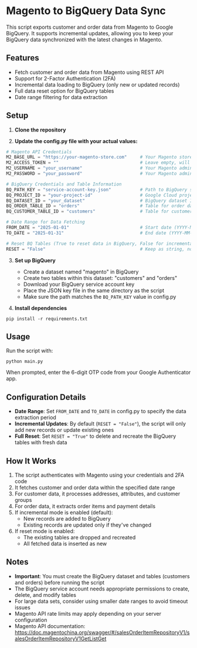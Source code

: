 # Magento to BigQuery Data Sync

This script exports customer and order data from Magento to Google BigQuery. It supports incremental updates, allowing you to keep your BigQuery data synchronized with the latest changes in Magento.

## Features

- Fetch customer and order data from Magento using REST API
- Support for 2-Factor Authentication (2FA)
- Incremental data loading to BigQuery (only new or updated records)
- Full data reset option for BigQuery tables
- Date range filtering for data extraction

## Setup

1. **Clone the repository**

2. **Update the config.py file with your actual values:**

```python
# Magento API Credentials
M2_BASE_URL = "https://your-magento-store.com"     # Your Magento store URL
M2_ACCESS_TOKEN = ""                               # Leave empty, will be generated during runtime
M2_USERNAME = "your_username"                      # Your Magento admin username
M2_PASSWORD = "your_password"                      # Your Magento admin password

# BigQuery Credentials and Table Information
BQ_PATH_KEY = "service-account-key.json"           # Path to BigQuery service account key file
BQ_PROJECT_ID = "your-project-id"                  # Google Cloud project ID
BQ_DATASET_ID = "your_dataset"                     # BigQuery dataset ID
BQ_ORDER_TABLE_ID = "orders"                       # Table for order data
BQ_CUSTOMER_TABLE_ID = "customers"                 # Table for customer data

# Date Range for Data Fetching
FROM_DATE = "2025-01-01"                           # Start date (YYYY-MM-DD)
TO_DATE = "2025-01-31"                             # End date (YYYY-MM-DD)

# Reset BQ Tables (True to reset data in BigQuery, False for incremental load)
RESET = "False"                                    # Keep as string, not boolean
```

3. **Set up BigQuery**
   - Create a dataset named "magento" in BigQuery 
   - Create two tables within this dataset: "customers" and "orders"
   - Download your BigQuery service account key
   - Place the JSON key file in the same directory as the script
   - Make sure the path matches the `BQ_PATH_KEY` value in config.py

4. **Install dependencies**
```
pip install -r requirements.txt
```

## Usage

Run the script with:

```
python main.py
```

When prompted, enter the 6-digit OTP code from your Google Authenticator app.

## Configuration Details

- **Date Range**: Set `FROM_DATE` and `TO_DATE` in config.py to specify the data extraction period
- **Incremental Updates**: By default (`RESET = "False"`), the script will only add new records or update existing ones
- **Full Reset**: Set `RESET = "True"` to delete and recreate the BigQuery tables with fresh data

## How It Works

1. The script authenticates with Magento using your credentials and 2FA code
2. It fetches customer and order data within the specified date range
3. For customer data, it processes addresses, attributes, and customer groups
4. For order data, it extracts order items and payment details
5. If incremental mode is enabled (default):
   - New records are added to BigQuery
   - Existing records are updated only if they've changed
6. If reset mode is enabled:
   - The existing tables are dropped and recreated
   - All fetched data is inserted as new

## Notes

- **Important**: You must create the BigQuery dataset and tables (customers and orders) before running the script
- The BigQuery service account needs appropriate permissions to create, delete, and modify tables
- For large data sets, consider using smaller date ranges to avoid timeout issues
- Magento API rate limits may apply depending on your server configuration
- Magento API documentation: https://doc.magentochina.org/swagger/#/salesOrderItemRepositoryV1/salesOrderItemRepositoryV1GetListGet